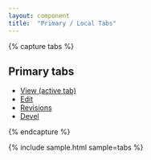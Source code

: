 ```yaml
---
layout: component
title:  "Primary / Local Tabs"
---
```


{% capture tabs %}
<div class="tabs">
  <h2 class="element-invisible">Primary tabs</h2>
  <ul class="tabs primary">
    <li class="active">
      <a href="#" class="active">
        View
        <span class="element-invisible">(active tab)</span>
      </a>
    </li>
    <li><a href="#">Edit</a></li>
    <li><a href="#">Revisions</a></li>
    <li><a href="#">Devel</a></li>
  </ul>
</div>
{% endcapture %}

{% include sample.html sample=tabs %}
